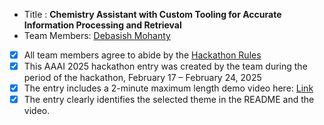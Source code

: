 - Title : **Chemistry Assistant with Custom Tooling for Accurate Information Processing and Retrieval**
- Team Members: [Debasish Mohanty](mailto:availdebasish@gmail.com)
- [x] All team members agree to abide by the [Hackathon Rules](https://aaai.org/conference/aaai/aaai-25/hackathon/)
- [x] This AAAI 2025 hackathon entry was created by the team during the period of the hackathon, February 17 – February 24, 2025
- [x] The entry includes a 2-minute maximum length demo video here: [Link](https://youtu.be/s2lRlRPsl5Y)
- [x] The entry clearly identifies the selected theme in the README and the video.